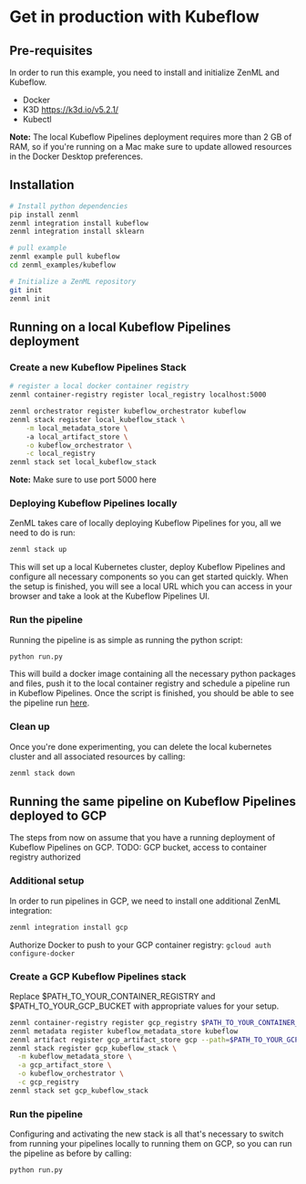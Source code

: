 # Get in production with Kubeflow


## Pre-requisites

In order to run this example, you need to install and initialize ZenML and Kubeflow.
* Docker
* K3D https://k3d.io/v5.2.1/
* Kubectl

**Note:** The local Kubeflow Pipelines deployment requires more than 2 GB of RAM, so if you're running on a Mac make sure to update allowed resources in the Docker Desktop preferences.

## Installation
```bash
# Install python dependencies
pip install zenml
zenml integration install kubeflow  
zenml integration install sklearn  

# pull example
zenml example pull kubeflow
cd zenml_examples/kubeflow

# Initialize a ZenML repository
git init
zenml init
```

## Running on a local Kubeflow Pipelines deployment

### Create a new Kubeflow Pipelines Stack
```bash
# register a local docker container registry
zenml container-registry register local_registry localhost:5000

zenml orchestrator register kubeflow_orchestrator kubeflow
zenml stack register local_kubeflow_stack \
    -m local_metadata_store \ 
    -a local_artifact_store \
    -o kubeflow_orchestrator \
    -c local_registry
zenml stack set local_kubeflow_stack
```

**Note:** Make sure to use port 5000 here

### Deploying Kubeflow Pipelines locally

ZenML takes care of locally deploying Kubeflow Pipelines for you, all we need to do is run:

```bash
zenml stack up
```

This will set up a local Kubernetes cluster, deploy Kubeflow Pipelines and configure all necessary components so you can get started quickly.
When the setup is finished, you will see a local URL which you can access in your browser and take a look at the Kubeflow Pipelines UI.


### Run the pipeline
Running the pipeline is as simple as running the python script:

```bash
python run.py
```

This will build a docker image containing all the necessary python packages and files, push it to the local container registry and schedule a pipeline run in Kubeflow Pipelines.
Once the script is finished, you should be able to see the pipeline run [here](http://localhost:8080/#/runs).

### Clean up
Once you're done experimenting, you can delete the local kubernetes cluster and all associated resources by calling:

```bash
zenml stack down
```


## Running the same pipeline on Kubeflow Pipelines deployed to GCP

The steps from now on assume that you have a running deployment of Kubeflow Pipelines on GCP.
TODO: GCP bucket, access to container registry authorized


### Additional setup

In order to run pipelines in GCP, we need to install one additional ZenML integration:

```bash
zenml integration install gcp
```

Authorize Docker to push to your GCP container registry: `gcloud auth configure-docker`

### Create a GCP Kubeflow Pipelines stack

Replace $PATH_TO_YOUR_CONTAINER_REGISTRY and $PATH_TO_YOUR_GCP_BUCKET with appropriate values for your setup.

```bash
zenml container-registry register gcp_registry $PATH_TO_YOUR_CONTAINER_REGISTRY
zenml metadata register kubeflow_metadata_store kubeflow
zenml artifact register gcp_artifact_store gcp --path=$PATH_TO_YOUR_GCP_BUCKET
zenml stack register gcp_kubeflow_stack \
  -m kubeflow_metadata_store \
  -a gcp_artifact_store \
  -o kubeflow_orchestrator \
  -c gcp_registry
zenml stack set gcp_kubeflow_stack
```

### Run the pipeline

Configuring and activating the new stack is all that's necessary to switch from running your pipelines locally to running them on GCP, so you can run the pipeline as before by calling:

```bash
python run.py
```



